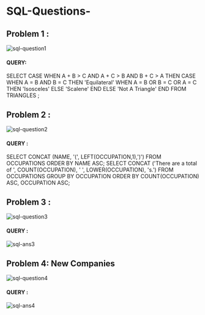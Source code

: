 # SQL-Questions-
## Problem 1 :
![sql-question1](https://user-images.githubusercontent.com/83380670/135332427-7c4e6252-346f-4998-a24a-2b73c079301c.png)
#### QUERY:
SELECT 
CASE 
WHEN A + B > C AND A + C > B AND B + C > A THEN
CASE 
WHEN A = B AND B = C THEN 'Equilateral'
WHEN A = B OR B = C OR A = C THEN 'Isosceles'
ELSE 'Scalene'
END 
ELSE 'Not A Triangle'
END 
FROM TRIANGLES ; 


## Problem 2 :
![sql-question2](https://user-images.githubusercontent.com/83380670/135344180-fb551687-1314-4a6b-b799-8fdcb933bbdb.png)

#### QUERY : 
SELECT CONCAT (NAME, '(', LEFT(OCCUPATION,1),')') FROM OCCUPATIONS ORDER BY NAME ASC;
SELECT CONCAT ('There are a total of ', COUNT(OCCUPATION), ' ', LOWER(OCCUPATION), 's.') FROM OCCUPATIONS GROUP BY OCCUPATION ORDER BY COUNT(OCCUPATION) ASC, OCCUPATION ASC; 

## Problem 3 :

![sql-question3](https://user-images.githubusercontent.com/83380670/135633834-67a7a6d4-98f1-4871-9a8b-73bfe08b84d6.png)
#### QUERY :
![sql-ans3](https://user-images.githubusercontent.com/83380670/135644564-f4d58c3d-9da9-43d2-9dc3-dcc0bdefc14f.png)

## Problem 4: New Companies 

![sql-question4](https://user-images.githubusercontent.com/83380670/135678116-613e0348-ab02-4ce5-ac0f-cdb0af50ab19.png)
#### QUERY :
![sql-ans4](https://user-images.githubusercontent.com/83380670/135678125-aca8c3d3-5040-4708-b97c-d69531f47f31.png)
